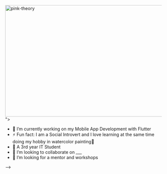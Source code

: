 <img align = "center" alt="pink-theory" width = "1000" height = "360" src = "https://github.com/Krunxx/Krunxx/assets/82696971/23d53d6c-e8e4-46fb-bf97-744ffd742f24">
">



- 🔭 I’m currently working on my Mobile App Development with Flutter 
- ⚡ Fun fact: I am a Social Introvert and I love learning at the same time doing my hobby in watercolor painting🤠
- 🌱 A 3rd year IT Student
- 👯 I’m looking to collaborate on ___
- 🤔 I’m looking for a mentor and workshops

-->
